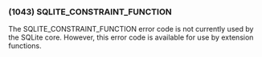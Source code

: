 ### (1043\) SQLITE\_CONSTRAINT\_FUNCTION



 The SQLITE\_CONSTRAINT\_FUNCTION error code is not currently used
 by the SQLite core. However, this error code is available for use
 by extension functions.




